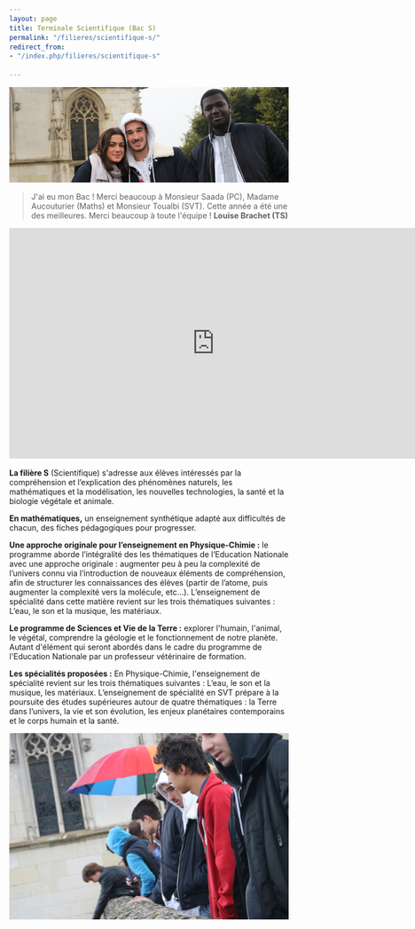 ```yaml
---
layout: page
title: Terminale Scientifique (Bac S)
permalink: "/filieres/scientifique-s/"
redirect_from:
- "/index.php/filieres/scientifique-s"

---
```

![Bac Scientifique (S) - École Saint John Perse](/images/bac-scientifique.png)

> J'ai eu mon Bac ! Merci beaucoup à Monsieur Saada (PC), Madame Aucouturier (Maths) et Monsieur Toualbi (SVT). Cette année a été une des meilleures. Merci beaucoup à toute l'équipe ! **Louise Brachet (TS)**

<iframe width="740" height="416" src="https://www.youtube-nocookie.com/embed/X-2GmyRhfwo" frameborder="0" allow="accelerometer; autoplay; encrypted-media; gyroscope; picture-in-picture" allowfullscreen></iframe>

**La filière S** (Scientifique) s'adresse aux élèves intéressés par la compréhension et l’explication des phénomènes naturels, les mathématiques et la modélisation, les nouvelles technologies, la santé et la biologie végétale et animale.

**En mathématiques,** un enseignement synthétique adapté aux difficultés de chacun, des fiches pédagogiques pour progresser.

**Une approche originale pour l’enseignement en Physique-Chimie :** le programme aborde l’intégralité des les thématiques de l’Education Nationale avec une approche originale : augmenter peu à peu la complexité de l’univers connu via l’introduction de nouveaux éléments de compréhension, afin de structurer les connaissances des élèves (partir de l’atome, puis augmenter la complexité vers la molécule, etc...). L’enseignement de spécialité dans cette matière revient sur les trois thématiques suivantes : L’eau, le son et la musique, les matériaux.

**Le programme de Sciences et Vie de la Terre :** explorer l'humain, l'animal, le végétal, comprendre la géologie et le fonctionnement de notre planète. Autant d'élément qui seront abordés dans le cadre du programme de l'Education Nationale par un professeur vétérinaire de formation.

**Les spécialités proposées :** En Physique-Chimie, l'enseignement de spécialité revient sur les trois thématiques suivantes : L’eau, le son et la musique, les matériaux. L’enseignement de spécialité en  SVT prépare à la poursuite des études supérieures autour de quatre thématiques : la Terre dans l’univers, la vie et son évolution, les enjeux planétaires contemporains et le corps humain et la santé.

![Filière Scientifique (S) - École Saint John Perse](/images/voyage-classe-scientifiques.jpg)